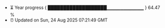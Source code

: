- ⏳ Year progress { ███████████████████▁▁▁▁▁▁▁▁▁▁▁ } 64.47 %
- ⏰ Updated on Sun, 24 Aug 2025 07:21:49 GMT

